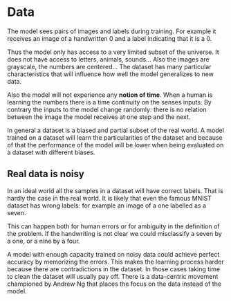 # Data

The model sees pairs of images and labels during training. For example it receives an image of a handwritten 0 and a label indicating that it is a 0.

Thus the model only has access to a very limited subset of the universe. It does not have access to letters, animals, sounds...
Also the images are grayscale, the numbers are centered... The dataset has many particular characteristics that will influence how
well the model generalizes to new data.

Also the model will not experience any **notion of time**. When a human is learning the numbers there is a time continuity on the senses inputs. 
By contrary the inputs to the model change randomly: there is no relation between the image the model receives at one step and the next.

In general a dataset is a biased and partial subset of the real world. A model trained on a dataset will learn the particularities of the dataset and because of that the performance of the model will be lower when being evaluated on a dataset with different biases.

## Real data is noisy

In an ideal world all the samples in a dataset will have correct labels. That is hardly the case in
the real world. It is likely that even the famous MNIST dataset has wrong labels: for example an image
of a one labelled as a seven.

This can happen both for human errors or for ambiguity in the definition of the problem. If the handwriting
is not clear we could misclassify a seven by a one, or a nine by a four.

A model with enough capacity trained on noisy data could achieve perfect accuracy by memorizing the errors.
This makes the learning process harder because there are contradictions in the dataset. In those cases
taking time to clean the dataset will usually pay off. There is a data-centric movement championed by Andrew Ng
that places the focus on the data instead of the model.
